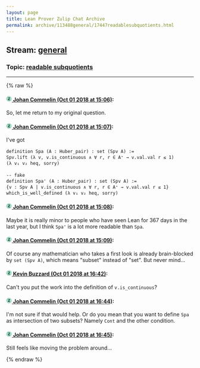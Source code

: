 ```yaml
---
layout: page
title: Lean Prover Zulip Chat Archive 
permalink: archive/113488general/17447readablesubquotients.html
---
```


## Stream: [general](index.html)
### Topic: [readable subquotients](17447readablesubquotients.html)

---


{% raw %}
#### [![Click to go to Zulip](../../assets/img/zulip2.png) Johan Commelin (Oct 01 2018 at 15:06)](https://leanprover.zulipchat.com/#narrow/stream/113488-general/topic/readable%20subquotients/near/134968883):
So, let me return to my original question.

#### [![Click to go to Zulip](../../assets/img/zulip2.png) Johan Commelin (Oct 01 2018 at 15:07)](https://leanprover.zulipchat.com/#narrow/stream/113488-general/topic/readable%20subquotients/near/134968900):
I've got
```lean
definition Spa (A : Huber_pair) : set (Spv A) :=
Spv.lift (λ v, v.is_continuous ∧ ∀ r, r ∈ A⁺ → v.val.val r ≤ 1)
(λ v₁ v₂ heq, sorry)

-- fake
definition Spa' (A : Huber_pair) : set (Spv A) :=
{v : Spv A | v.is_continuous ∧ ∀ r, r ∈ A⁺ → v.val.val r ≤ 1}
which_is_well_defined (λ v₁ v₂ heq, sorry)
```

#### [![Click to go to Zulip](../../assets/img/zulip2.png) Johan Commelin (Oct 01 2018 at 15:08)](https://leanprover.zulipchat.com/#narrow/stream/113488-general/topic/readable%20subquotients/near/134968965):
Maybe it is really minor to people who have seen Lean for 367 days in the last year, but I think `Spa'` is a lot more readable than `Spa`.

#### [![Click to go to Zulip](../../assets/img/zulip2.png) Johan Commelin (Oct 01 2018 at 15:09)](https://leanprover.zulipchat.com/#narrow/stream/113488-general/topic/readable%20subquotients/near/134969006):
Of course any mathematician who takes a first look is already brain-blocked by `set (Spv A)`, which means "subset" instead of "set". But never mind...

#### [![Click to go to Zulip](../../assets/img/zulip2.png) Kevin Buzzard (Oct 01 2018 at 16:42)](https://leanprover.zulipchat.com/#narrow/stream/113488-general/topic/readable%20subquotients/near/134974894):
Can't you put the work into the definition of `v.is_continuous`?

#### [![Click to go to Zulip](../../assets/img/zulip2.png) Johan Commelin (Oct 01 2018 at 16:44)](https://leanprover.zulipchat.com/#narrow/stream/113488-general/topic/readable%20subquotients/near/134975038):
I'm not sure if that would help. Or do you mean that you want to define `Spa` as intersection of two subsets? Namely `Cont` and the other condition.

#### [![Click to go to Zulip](../../assets/img/zulip2.png) Johan Commelin (Oct 01 2018 at 16:45)](https://leanprover.zulipchat.com/#narrow/stream/113488-general/topic/readable%20subquotients/near/134975061):
Still feels like moving the problem around...


{% endraw %}
